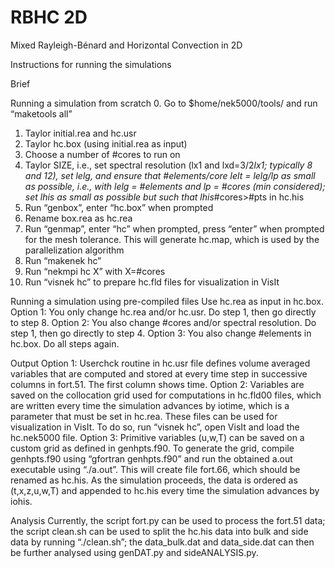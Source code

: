 # RBHC 2D
Mixed Rayleigh-Bénard and Horizontal Convection in 2D

Instructions for running the simulations

Brief

Running a simulation from scratch
0. Go to $home/nek5000/tools/ and run “maketools all”
1. Taylor initial.rea and hc.usr
2. Taylor hc.box (using initial.rea as input)
3. Choose a number of #cores to run on
4. Taylor SIZE, i.e., set spectral resolution (lx1 and lxd=3/2*lx1; typically 8 and 12), set lelg, and ensure that #elements/core lelt = lelg/lp as small as possible, i.e., with lelg = #elements and lp = #cores (min considered); set lhis as small as possible but such that lhis*#cores>#pts in hc.his
5. Run “genbox”, enter “hc.box” when prompted
6. Rename box.rea as hc.rea
7. Run “genmap”, enter “hc” when prompted, press “enter” when prompted for the mesh tolerance. This will generate hc.map, which is used by the parallelization algorithm
8. Run “makenek hc”
9. Run “nekmpi hc X” with X=#cores
10. Run “visnek hc” to prepare hc.fld files for visualization in VisIt

Running a simulation using pre-compiled files
Use hc.rea as input in hc.box.
Option 1: You only change hc.rea and/or hc.usr. Do step 1, then go directly to step 8.
Option 2: You also change #cores and/or spectral resolution. Do step 1, then go directly to step 4.
Option 3: You also change #elements in hc.box. Do all steps again.
	
Output
Option 1: Userchck routine in hc.usr file defines volume averaged variables that are computed and stored at every time step in successive columns in fort.51. The first column shows time.
Option 2: Variables are saved on the collocation grid used for computations in hc.fld00 files, which are written every time the simulation advances by iotime, which is a parameter that must be set in hc.rea. These files can be used for visualization in VisIt. To do so, run “visnek hc”, open VisIt and load the hc.nek5000 file.
Option 3: Primitive variables (u,w,T) can be saved on a custom grid as defined in genhpts.f90. To generate the grid, compile genhpts.f90 using “gfortran genhpts.f90” and run the obtained a.out executable using “./a.out”. This will create file fort.66, which should be renamed as hc.his. As the simulation proceeds, the data is ordered as (t,x,z,u,w,T) and appended to hc.his every time the simulation advances by iohis.

Analysis
Currently, the script fort.py can be used to process the fort.51 data; the script clean.sh can be used to split the hc.his data into bulk and side data by running “./clean.sh”; the data_bulk.dat and data_side.dat can then be further analysed using genDAT.py and sideANALYSIS.py.

